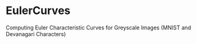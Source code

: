 # EulerCurves
Computing Euler Characteristic Curves for Greyscale Images (MNIST and Devanagari Characters)
